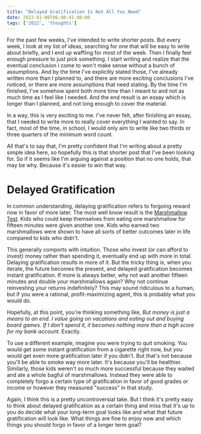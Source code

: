 ```yaml
---
title: "Delayed Gratification Is Not All You Need"
date: 2022-01-08T06:40:41-08:00
tags: ['2022', 'thoughts']
---
```


For the past few weeks, I've intended to write shorter posts.
But every week, I look at my list of ideas, searching for one that will be easy to write about briefly, and I end up waffling for most of the week.
Then I finally feel enough pressure to just pick something.
I start writing and realize that the eventual conclusion I come to won't make sense without a bunch of assumptions.
And by the time I've explicitly stated those, I've already written more than I planned to, and there are more exciting conclusions I've noticed, or there are more assumptions that need stating.
By the time I'm finished, I've somehow spent both more time than I meant to and not as much time as I feel like I needed.
And the end result is an essay which is longer than I planned, and not long enough to cover the material.

In a way, this is very exciting to me.
I've never felt, after finishing an essay, that I needed to write more to really cover everything I wanted to say.
In fact, most of the time, in school, I would only aim to write like two thirds or three quarters of the minimum word count.

All that's to say that, I'm pretty confident that I'm writing about a pretty simple idea here, so hopefully this is that shorter post that I've been looking for.
So if it seems like I'm arguing against a position that no one holds, that may be why.
Because it's easier to win that way.

# Delayed Gratification

In common understanding, delaying gratification refers to forgoing reward now in favor of more later.
The most well know result is the [Marshmallow Test](https://www.youtube.com/watch?v=M0yhHKWUa0g).
Kids who could keep themselves from eating one marshmallow for fifteen minutes were given another one.
Kids who earned two marshmallows were shown to have all sorts of better outcomes later in life compared to kids who didn't.

This generally comports with intuition.
Those who invest (or can afford to invest) money rather than spending it, eventually end up with more in total.
Delaying gratification results in more of it.
But the tricky thing is, when you iterate, the future becomes the present, and delayed gratification becomes instant gratification.
If more is always better, why not wait another fifteen minutes and double your marshmallows again?
Why not continue reinvesting your returns indefinitely?
This may sound ridiculous to a human, but if you were a rational, profit-maximizing agent, this is probably what you would do.

Hopefully, at this point, you're thinking something like, *But money is just a means to an end.
I value going on vacations and eating out and buying board games.
If I don't spend it, it becomes nothing more than a high score for my bank account.*
Exactly.

To use a different example, imagine you were trying to quit smoking.
You would get some instant gratification from a cigarette right now, but you would get even more gratification later if you didn't.
But that's not because you'll be able to smoke way more later.
It's because you'll be healthier.
Similarly, those kids weren't so much more successful because they waited and ate a whole bagful of marshmallows.
Instead they were able to completely forgo a certain type of gratification in favor of good grades or income or however they measured "success" in that study.

Again, I think this is a pretty uncontroversial take.
But I think it's pretty easy to think about delayed gratification as a certain thing and miss that it's up to you do decide what your long-term goal looks like and what that future gratification will look like.
What things are fine to enjoy now and which things you should forgo in favor of a longer term goal?

